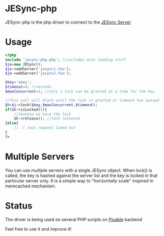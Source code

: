 # JESync-php
JESync-php is the php driver to connect to the [JESync Server](https://github.com/julman99/JESync)

# Usage
```php
<?php
include 'jesync-php.php'; //includes auto loading stuff
$je=new JESync();
$je->addServer('jesync1.foo');
$je->addServer('jesync2.foo');

$key='akey';
$timeout=4; //seconds
$maxConcurrent=1; //only 1 lock can be granted at a time for the key

//This call will block until the lock is granted or timeout has passed
$h=$j->lock($key,$maxConcurrent,$timeout);
if($h->isLocked()){
	//Yeeehaa we have the lock
	$h->release(); //lock released
}else{
	// :( lock request timed out
}
?>
```

# Multiple Servers
You can use multiple servers with a single JESync object. When lock() is called, the key is hashed against the server list and the key is locked in that particular server only. It is a simple way to "horizontally scale" inspired in memcached mechanism.

# Status
The driver is being used on several PHP scripts on [Pixable](http://pixable.com) backend

Feel free to use it and improve it!
